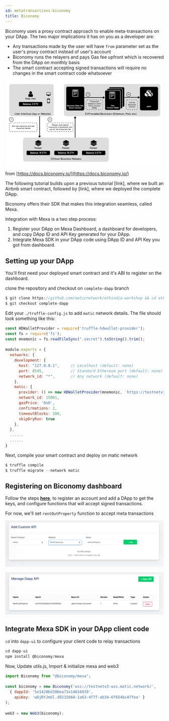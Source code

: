 ```yaml
---
id: metatransactions-biconomy
title: Biconomy
---
```


Biconomy uses a proxy contract approach to enable meta-transactions on your DApp. The two major implications it has on you as a developer are:

- Any transactions made by the user will have `from` parameter set as the user's proxy contract instead of user's account
- Biconomy runs the relayers and pays Gas fee upfront which is recovered from the DApp on monthly basis
- The smart contract accepting signed transactions will require no changes in the smart contract code whatsoever

![../../../img/biconomy/Untitled.png](../../../img/biconomy/Untitled.png)

from [https://docs.biconomy.io/](https://docs.biconomy.io/)

The following tutorial builds upon a previous tutorial [link], where we built an Airbnb smart contract, followed by [link], where we deployed the complete DApp.

Biconomy offers their SDK that makes this integration seamless, called Mexa.

Integration with Mexa is a two step process:

1. Register your DApp on Mexa Dashboard, a dashboard for developers, and copy DApp ID and API Key generated for your DApp.
2. Integrate Mexa SDK in your DApp code using DApp ID and API Key you got from dashboard.

## Setting up your DApp

You'll first need your deployed smart contract and it's ABI to register on the dashboard.

clone the repository and checkout on `complete-dapp` branch
```js
$ git clone https://github.com/maticnetwork/ethindia-workshop && cd ethindia-workshop
$ git checkout complete-dapp
```
Edit your `./truffle-config.js` to add `matic` network details. The file should look something like this:
```js
const HDWalletProvider = require('truffle-hdwallet-provider');
const fs = require('fs');
const mnemonic = fs.readFileSync(".secret").toString().trim();

module.exports = {
  networks: {
    development: {
      host: "127.0.0.1",     // Localhost (default: none)
      port: 8545,            // Standard Ethereum port (default: none)
      network_id: "*",       // Any network (default: none)
    },
    matic: {
      provider: () => new HDWalletProvider(mnemonic, `https://testnetv3.matic.network`),
      network_id: 15001,
      gasPrice: '0x0',
      confirmations: 2,
      timeoutBlocks: 200,
      skipDryRun: true
    },
  },
  ......
  ......
}
```

Next, compile your smart contract and deploy on matic network
```js
$ truffle compile
$ truffle migrate --network matic
```
## Registering on Biconomy dashboard

Follow the steps **[here](https://docs.biconomy.io/biconomy-dashboard)**, to register an account and add a DApp to get the keys, and configure functions that will accept signed transactions.

For now, we'll set `rentOutProperty` function to accept meta transactions

![../../../img/biconomy/Screenshot_2020-01-07_at_12.49.59_PM.png](../../../img/biconomy/Screenshot_2020-01-07_at_12.49.59_PM.png)

![../../../img/biconomy/Screenshot_2020-01-07_at_12.50.12_PM.png](../../../img/biconomy/Screenshot_2020-01-07_at_12.50.12_PM.png)

## Integrate Mexa SDK in your DApp client code

`cd` into `dapp-ui` to configure your client code to relay transactions
```js
cd dapp-ui
npm install @biconomy/mexa
```
Now, Update utils.js, Import & initialize mexa and web3
```js
import Biconomy from "@biconomy/mexa";

const biconomy = new Biconomy('wss://testnetv3-wss.matic.network/',
  { dappId: '5e1428bd306ea71e14616039', 
    apiKey: 'wDjRYJmUl.d9215668-1a63-4f7f-ab34-6f654bc47fea' }
);

web3 = new Web3(biconomy);
```